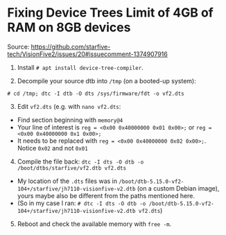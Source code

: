 # Fixing Device Trees Limit of 4GB of RAM on 8GB devices

Source: https://github.com/starfive-tech/VisionFive2/issues/20#issuecomment-1374907916

01. Install `# apt install device-tree-compiler`.

02. Decompile your source dtb into `/tmp` (on a booted-up system):
```
# cd /tmp; dtc -I dtb -O dts /sys/firmware/fdt -o vf2.dts
```

03. Edit `vf2.dts` (e.g. with `nano vf2.dts`:
- Find section beginning with `memory@4`
- Your line of interest is `reg = <0x00 0x40000000 0x01 0x00>;` or `reg = <0x00 0x40000000 0x1 0x00>;`
- It needs to be replaced with `reg = <0x00 0x40000000 0x02 0x00>;`. Notice `0x02` and not `0x01`

04. Compile the file back: `dtc -I dts -O dtb -o /boot/dtbs/starfive/vf2.dtb vf2.dts`
- My location of the `.dts` files was in `/boot/dtb-5.15.0-vf2-104+/starfive/jh7110-visionfive-v2.dtb` (on a custom Debian image), yours maybe also be different from the paths mentioned here.
- (So in my case I ran: `# dtc -I dts -O dtb -o /boot/dtb-5.15.0-vf2-104+/starfive/jh7110-visionfive-v2.dtb vf2.dts`)

05. Reboot and check the available memory with `free -m`.

